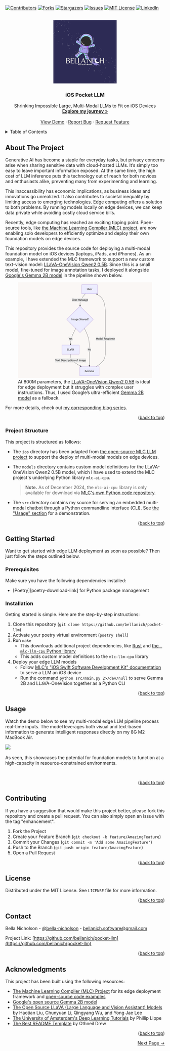 <!-- Source: https://github.com/othneildrew/Best-README-Template/pull/73 -->

<a name="readme-top"></a>








<!-- PROJECT SHIELDS -->
<!--
*** https://www.markdownguide.org/basic-syntax/#reference-style-links
-->
[![Contributors][contributors-shield]][contributors-url]
[![Forks][forks-shield]][forks-url]
[![Stargazers][stars-shield]][stars-url]
[![Issues][issues-shield]][issues-url]
[![MIT License][license-shield]][license-url]
[![LinkedIn][linkedin-shield]][linkedin-url]


<!-- PROJECT LOGO -->
<br />
<div align="center">
  <! -- Uncomment to turn logo image into a link -->
  <img src="images/logo.png" alt="Logo" width="200" height="200">

  <h3 align="center"> iOS Pocket LLM </h3>

  <p align="center">
   Shrinking Impossible Large, Multi-Modal LLMs to Fit on iOS Devices
    <br />
    <a href="https://bellanich.github.io/post/edge-llm-mlc"><strong>Explore my journey »</strong></a>
    <br />
    <br />
    <a href="#usage">View Demo</a>
    ·
    <a href="https://github.com/bellanich/pocket-llm/issues">Report Bug</a>
    ·
    <a href="https://github.com/bellanich/pocket-llm/issues">Request Feature</a>
  </p>
</div>



<!-- TABLE OF CONTENTS -->
<details>
  <summary>Table of Contents</summary>
  <ol>
    <li>
      <a href="#about-the-project">About The Project</a>
      <ul>
        <!-- <li><a href="#features">Features</a></li> -->
        <li><a href="#project-structure">Project Structure</a></li>
        <!-- <li><a href="#built-with">Built With</a></li> -->
      </ul>
    </li>
    <li>
      <a href="#getting-started">Getting Started</a>
      <ul>
        <li><a href="#prerequisites">Prerequisites</a></li>
        <li><a href="#installation">Installation</a></li>
      </ul>
    </li>
    <li><a href="#usage">Usage</a></li>
    <li><a href="#contributing">Contributing</a></li>
    <li><a href="#license">License</a></li>
    <li><a href="#contact">Contact</a></li>
    <li><a href="#acknowledgments">Acknowledgments</a></li>
  </ol>
</details>



## About The Project

Generative AI has become a staple for everyday tasks, but privacy concerns arise when sharing sensitive data with cloud-hosted LLMs. It’s simply too easy to leave important information exposed. At the same time, the high cost of LLM inference puts this technology out of reach for both novices and enthusiasts alike, preventing many from experimenting and learning.

This inaccessibility has economic implications, as business ideas and innovations go unrealized. It also contributes to societal inequality by limiting access to emerging technologies. Edge computing offers a solution to both problems. By running models locally on edge devices, we can keep data private while avoiding costly cloud service bills.

Recently, edge computing has reached an exciting tipping point. Ppen-source tools, like [the Machine Learning Compiler (MLC) project](https://llm.mlc.ai), are now enabling solo developers to efficiently optimize and deploy their own foundation models on edge devices.

This repository provides the source code for deploying a multi-modal foundation model on iOS devices (laptops, iPads, and iPhones). As an example, I have extended the MLC framework to support a new custom text-vision model: [LLaVA-OneVision Qwen2 0.5B](https://huggingface.co/llava-hf/llava-onevision-qwen2-0.5b-ov-hf). Since this is a small model, fine-tuned for image annotation tasks, I deployed it alongside [Google's Gemma 2B model](https://ai.google.dev/gemma) in the pipeline shown below.


<figure>
  <img src="images/model_flowchart.png">
  <figcaption>
  At 800M parameters, the <a href="https://llava-vl.github.io/blog/2024-08-05-llava-onevision/">LLaVA-OneVision Qwen2 0.5B</a> is ideal for edge deployment but it struggles with complex user instructions. Thus, I used Google’s ultra-efficient <a href="https://huggingface.co/google/gemma-2b">Gemma 2B model</a> as a fallback.
  </figcaption>
</figure>

For more details, check out [my corresponding blog series](https://bellanich.github.io/post/edge-llm-mlc/).

<p align="right">(<a href="#readme-top">back to top</a>)</p>

### Project Structure

This project is structured as follows:

* The `ios` directory has been adapted from [the open-source MLC LLM project](https://github.com/mlc-ai/mlc-llm) to support the deploy of multi-modal models on edge devices.
* The `models` directory contains custom model definitions for the LLaVA-OneVision Qwen2 0.5B model, which I have used to extend the MLC project's underlying Python library `mlc-ai-cpu`.

    > **Note.** As of December 2024, the `mlc-ai-cpu` library is only available for download via [MLC's own Python code repository](https://mlc.ai/wheels).

* The `src` directory contains my source for serving an embedded multi-modal chatbot through a Python commandline interface (CLI). See [the "Usage" section](#usage) for a demonstration.


<p align="right">(<a href="#readme-top">back to top</a>)</p>



<!-- GETTING STARTED -->
## Getting Started

Want to get started with edge LLM deployment as soon as possible? Then just follow the steps outlined below.

### Prerequisites

Make sure you have the following dependencies installed:

* [Poetry][poetry-download-link] for Python package management


### Installation

Getting started is simple. Here are the step-by-step instructions:

1. Clone this repository (`git clone https://github.com/bellanich/pocket-llm`)
2. Activate your poetry virtual environment (`poetry shell`)
3. Run `make`
   * This downloads additional project dependencies, like [Rust](https://sh.rustup.rs) and [the ` mlc-llm-cpu` Python library](https://llm.mlc.ai/docs/install/mlc_llm.html)
   * This adds custom model definitions to the `mlc-llm-cpu` library
4. Deploy your edge LLM models
    * Follow [MLC's "iOS Swift Software Development Kit" documentation](https://llm.mlc.ai/docs/deploy/ios.html) to serve a LLM an iOS device
    * Run the command `python src/main.py 2>/dev/null` to serve Gemma 2B and LLaVA-OneVision together as a Python CLI

<p align="right">(<a href="#readme-top">back to top</a>)</p>



<!-- USAGE EXAMPLES -->
## Usage

Watch the demo below to see my multi-modal edge LLM pipeline process real-time inputs. The model leverages both visual and text-based information to generate intelligent responses directly on my 8G M2 MacBook Air.

<img src="images/demo.gif">

As seen, this showcases the potential for foundation models to function at a high-capacity in resource-constrained environments.

<br/>

<p align="right">(<a href="#readme-top">back to top</a>)</p>


<!-- CONTRIBUTING -->
## Contributing

If you have a suggestion that would make this project better, please fork this repository and create a pull request. You can also simply open an issue with the tag "enhancement".

1. Fork the Project
2. Create your Feature Branch (`git checkout -b feature/AmazingFeature`)
1. Commit your Changes (`git commit -m 'Add some AmazingFeature'`)
2. Push to the Branch (`git push origin feature/AmazingFeature`)
3. Open a Pull Request

<p align="right">(<a href="#readme-top">back to top</a>)</p>



<!-- LICENSE -->
## License

Distributed under the MIT License. See `LICENSE` file for more information.

<p align="right">(<a href="#readme-top">back to top</a>)</p>



<!-- CONTACT -->
## Contact

Bella Nicholson - [@bella-nicholson](https://www.linkedin.com/in/bella-nicholson/) - bellanich.software@gmail.com

Project Link: [https://github.com/bellanich/pocket-llm](https://github.com/bellanich/pocket-llm)




<p align="right">(<a href="#readme-top">back to top</a>)</p>



<!-- ACKNOWLEDGMENTS -->
## Acknowledgments

This project has been built using the following resources:

<!-- Here are the sources that I used to formulate this template repository: -->
* [The Machine Learning Compiler (MLC) Project](https://llm.mlc.ai) for its edge deployment framework and [open-source code examples](https://github.com/mlc-ai/mlc-llm)
* [Google's open source Gemma 2B model](https://ai.google.dev/gemma)
* [The Open Source LLaVA (Large Language and Vision Assistant) Models](https://llava-vl.github.io) by Haotian Liu, Chunyuan Li,  Qingyang Wu,  and Yong Jae Lee
* [The University of Amsterdam's Deep Learning Tutorials](https://uvadlc-notebooks.readthedocs.io/en/latest/) by Phillip Lippe
* [The Best README Template](https://github.com/othneildrew/Best-README-Template) by Othneil Drew

<p align="right">(<a href="#readme-top">back to top</a>)</p>


<!-- END OF PAGE BUTTONS -->
<div align="center">
  <p align="right">
    <a href="docs/0_overview.md" style="text-align: right;">Next Page &rightarrow; </a>
  </p>
</div>


<!-- MARKDOWN LINKS & IMAGES -->
<!-- https://www.markdownguide.org/basic-syntax/#reference-style-links -->
[contributors-shield]: https://img.shields.io/github/contributors/bellanich/pocket-llm.svg?style=for-the-badge
[contributors-url]: https://github.com/bellanich/pocket-llm/graphs/contributors
[forks-shield]: https://img.shields.io/github/forks/bellanich/pocket-llm.svg?style=for-the-badge
[forks-url]: https://github.com/bellanich/pocket-llm/network/members
[stars-shield]: https://img.shields.io/github/stars/bellanich/pocket-llm.svg?style=for-the-badge
[stars-url]: https://github.com/bellanich/pocket-llm/stargazers
[issues-shield]: https://img.shields.io/github/issues/bellanich/pocket-llm.svg?style=for-the-badge
[issues-url]: https://github.com/bellanich/pocket-llm/issues
[license-shield]: https://img.shields.io/github/license/bellanich/pocket-llm?label=license&style=for-the-badge
[license-url]: https://github.com/bellanich/pocket-llm/blob/master/LICENSE.txt
[linkedin-shield]: https://img.shields.io/badge/-LinkedIn-black.svg?style=for-the-badge&logo=linkedin&colorB=555
[linkedin-url]: https://www.linkedin.com/in/bella-nicholson/
[product-screenshot]: images/screenshot.png
<!-- Badges for tooling and frameworks  -->
[pre-commit-badge-url]: https://img.shields.io/badge/-React%2520Router?style=for-the-badge&logo=precommit&logoColor=%23FAB040&label=precommit&color=gray&link=https%3A%2F%2Fpre-commit.com
[pre-commit-website]: https://pre-commit.com
[commitlint-badge-url]: https://img.shields.io/badge/-React%2520Router?style=for-the-badge&logo=commitlint&label=commitlint&labelColor=%23000000&color=%23000000&link=https%3A%2F%2Fcommitlint.js.org%2F%23%2F
[commitlint-website]: https://commitlint.js.org/#/
[copier-badge-url]: https://img.shields.io/badge/-React%2520Router?style=for-the-badge&logo=python&logoColor=orange&label=copier&labelColor=white&color=white&link=https%3A%2F%2Fcommitlint.js.org%2F%23%2F
[copier-website]: https://copier.readthedocs.io/en/stable/
[pytest-badge-url]: https://img.shields.io/badge/-ReactJS%2520?style=for-the-badge&logo=pytest&logoColor=%230A9EDC&label=PyTest&labelColor=gray&color=gray
[pytest-website]: https://docs.pytest.org/en/7.4.x/contents.html
[github-actions-badge-url]: https://img.shields.io/badge/-ReactJS%2520?style=for-the-badge&logo=githubactions&logoColor=%232088FF&label=GitHub%20Actions&labelColor=white&color=white
[github-actions-website]: https://docs.github.com/en/actions/learn-github-actions/understanding-github-actions
[link-download-copier]: https://copier.readthedocs.io/en/stable/#installation
[github-cli-badge-url]: https://img.shields.io/badge/-React%2520Router?style=for-the-badge&logo=github&logoColor=white&label=GitHub%20CLI&labelColor=black&color=black
[github-cli-website]: https://cli.github.com
[link-download-github-cli]: https://cli.github.com/manual/
[poetry-badge-url]: https://img.shields.io/badge/-React%252520%3F?style=for-the-badge&logo=poetry&logoColor=%2360A5FA&label=Poetry&labelColor=%2310142c&color=%2310142c
[poetry-website]: https://python-poetry.org
